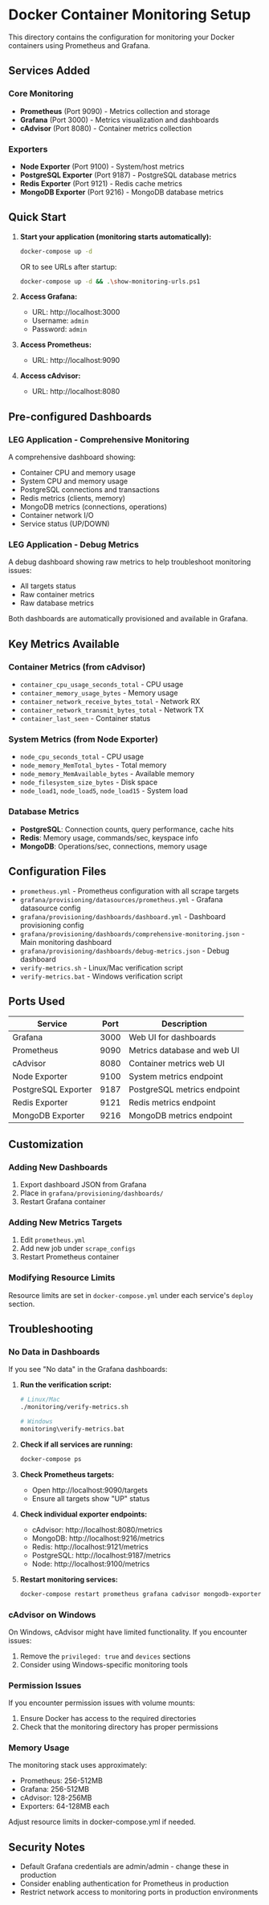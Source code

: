 # Docker Container Monitoring Setup

This directory contains the configuration for monitoring your Docker containers using Prometheus and Grafana.

## Services Added

### Core Monitoring
- **Prometheus** (Port 9090) - Metrics collection and storage
- **Grafana** (Port 3000) - Metrics visualization and dashboards
- **cAdvisor** (Port 8080) - Container metrics collection

### Exporters
- **Node Exporter** (Port 9100) - System/host metrics
- **PostgreSQL Exporter** (Port 9187) - PostgreSQL database metrics
- **Redis Exporter** (Port 9121) - Redis cache metrics
- **MongoDB Exporter** (Port 9216) - MongoDB database metrics

## Quick Start

1. **Start your application (monitoring starts automatically):**
   ```bash
   docker-compose up -d
   ```
   
   OR to see URLs after startup:
   ```bash
   docker-compose up -d && .\show-monitoring-urls.ps1
   ```

2. **Access Grafana:**
   - URL: http://localhost:3000
   - Username: `admin`
   - Password: `admin`

3. **Access Prometheus:**
   - URL: http://localhost:9090

4. **Access cAdvisor:**
   - URL: http://localhost:8080

## Pre-configured Dashboards

### LEG Application - Comprehensive Monitoring
A comprehensive dashboard showing:
- Container CPU and memory usage
- System CPU and memory usage
- PostgreSQL connections and transactions
- Redis metrics (clients, memory)
- MongoDB metrics (connections, operations)
- Container network I/O
- Service status (UP/DOWN)

### LEG Application - Debug Metrics
A debug dashboard showing raw metrics to help troubleshoot monitoring issues:
- All targets status
- Raw container metrics
- Raw database metrics

Both dashboards are automatically provisioned and available in Grafana.

## Key Metrics Available

### Container Metrics (from cAdvisor)
- `container_cpu_usage_seconds_total` - CPU usage
- `container_memory_usage_bytes` - Memory usage
- `container_network_receive_bytes_total` - Network RX
- `container_network_transmit_bytes_total` - Network TX
- `container_last_seen` - Container status

### System Metrics (from Node Exporter)
- `node_cpu_seconds_total` - CPU usage
- `node_memory_MemTotal_bytes` - Total memory
- `node_memory_MemAvailable_bytes` - Available memory
- `node_filesystem_size_bytes` - Disk space
- `node_load1`, `node_load5`, `node_load15` - System load

### Database Metrics
- **PostgreSQL**: Connection counts, query performance, cache hits
- **Redis**: Memory usage, commands/sec, keyspace info
- **MongoDB**: Operations/sec, connections, memory usage

## Configuration Files

- `prometheus.yml` - Prometheus configuration with all scrape targets
- `grafana/provisioning/datasources/prometheus.yml` - Grafana datasource config
- `grafana/provisioning/dashboards/dashboard.yml` - Dashboard provisioning config
- `grafana/provisioning/dashboards/comprehensive-monitoring.json` - Main monitoring dashboard
- `grafana/provisioning/dashboards/debug-metrics.json` - Debug dashboard
- `verify-metrics.sh` - Linux/Mac verification script
- `verify-metrics.bat` - Windows verification script

## Ports Used

| Service | Port | Description |
|---------|------|-------------|
| Grafana | 3000 | Web UI for dashboards |
| Prometheus | 9090 | Metrics database and web UI |
| cAdvisor | 8080 | Container metrics web UI |
| Node Exporter | 9100 | System metrics endpoint |
| PostgreSQL Exporter | 9187 | PostgreSQL metrics endpoint |
| Redis Exporter | 9121 | Redis metrics endpoint |
| MongoDB Exporter | 9216 | MongoDB metrics endpoint |

## Customization

### Adding New Dashboards
1. Export dashboard JSON from Grafana
2. Place in `grafana/provisioning/dashboards/`
3. Restart Grafana container

### Adding New Metrics Targets
1. Edit `prometheus.yml`
2. Add new job under `scrape_configs`
3. Restart Prometheus container

### Modifying Resource Limits
Resource limits are set in `docker-compose.yml` under each service's `deploy` section.

## Troubleshooting

### No Data in Dashboards
If you see "No data" in the Grafana dashboards:

1. **Run the verification script:**
   ```bash
   # Linux/Mac
   ./monitoring/verify-metrics.sh
   
   # Windows
   monitoring\verify-metrics.bat
   ```

2. **Check if all services are running:**
   ```bash
   docker-compose ps
   ```

3. **Check Prometheus targets:**
   - Open http://localhost:9090/targets
   - Ensure all targets show "UP" status

4. **Check individual exporter endpoints:**
   - cAdvisor: http://localhost:8080/metrics
   - MongoDB: http://localhost:9216/metrics
   - Redis: http://localhost:9121/metrics
   - PostgreSQL: http://localhost:9187/metrics
   - Node: http://localhost:9100/metrics

5. **Restart monitoring services:**
   ```bash
   docker-compose restart prometheus grafana cadvisor mongodb-exporter
   ```

### cAdvisor on Windows
On Windows, cAdvisor might have limited functionality. If you encounter issues:
1. Remove the `privileged: true` and `devices` sections
2. Consider using Windows-specific monitoring tools

### Permission Issues
If you encounter permission issues with volume mounts:
1. Ensure Docker has access to the required directories
2. Check that the monitoring directory has proper permissions

### Memory Usage
The monitoring stack uses approximately:
- Prometheus: 256-512MB
- Grafana: 256-512MB
- cAdvisor: 128-256MB
- Exporters: 64-128MB each

Adjust resource limits in docker-compose.yml if needed.

## Security Notes

- Default Grafana credentials are admin/admin - change these in production
- Consider enabling authentication for Prometheus in production
- Restrict network access to monitoring ports in production environments
